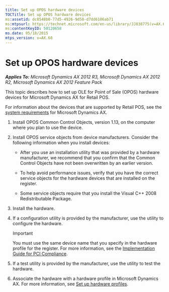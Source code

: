 ```yaml
---
title: Set up OPOS hardware devices
TOCTitle: Set up OPOS hardware devices
ms:assetid: dc8548b0-77d5-4926-9d58-d7dd6106ab71
ms:mtpsurl: https://technet.microsoft.com/en-us/library/JJ838775(v=AX.60)
ms:contentKeyID: 50120658
ms.date: 05/18/2015
mtps_version: v=AX.60
---
```


# Set up OPOS hardware devices 


_**Applies To:** Microsoft Dynamics AX 2012 R3, Microsoft Dynamics AX 2012 R2, Microsoft Dynamics AX 2012 Feature Pack_

This topic describes how to set up OLE for Point of Sale (OPOS) hardware devices for Microsoft Dynamics AX for Retail POS.

For information about the devices that are supported by Retail POS, see the [system requirements](http://go.microsoft.com/fwlink/?linkid=165377) for Microsoft Dynamics AX.

1.  Install OPOS Common Control Objects, version 1.13, on the computer where you plan to use the device.

2.  Install OPOS service objects from device manufacturers. Consider the following information when you install devices:
    
      - After you use an installation utility that was provided by a hardware manufacturer, we recommend that you confirm that the Common Control Objects have not been overwritten by an earlier version.
    
      - To help avoid performance issues, verify that you have the correct service objects for the hardware devices that are installed on the register.
    
      - Some service objects require that you install the Visual C++ 2008 Redistributable Package.

3.  Install the hardware.

4.  If a configuration utility is provided by the manufacturer, use the utility to configure the hardware.
    

    > [!IMPORTANT]
    > <P>You must use the same device name that you specify in the hardware profile for the register. For more information, see the <A href="http://go.microsoft.com/fwlink/?linkid=237283">Implementation Guide for PCI Compliance</A>.</P>



5.  If a test utility is provided by the manufacturer, use the utility to test the hardware.

6.  Associate the hardware with a hardware profile in Microsoft Dynamics AX. For more information, see [Set up hardware profiles](set-up-hardware-profiles.md).

  


